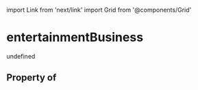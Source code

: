 import Link from 'next/link'
import Grid from '@components/Grid'

# entertainmentBusiness

undefined

## Property of



